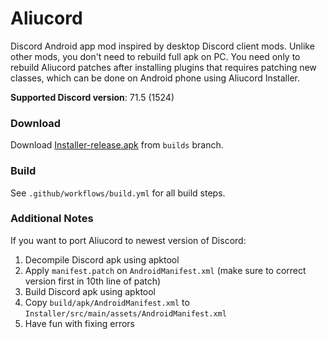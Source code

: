 # Aliucord
Discord Android app mod inspired by desktop Discord client mods. Unlike other mods, you don't need to rebuild full apk on PC. You need only to rebuild Aliucord patches after installing plugins that requires patching new classes, which can be done on Android phone using Aliucord Installer.

**Supported Discord version**: 71.5 (1524)

### Download
Download [Installer-release.apk](https://github.com/Aliucord/Aliucord/raw/builds/Installer-release.apk) from `builds` branch.

### Build
See `.github/workflows/build.yml` for all build steps.

### Additional Notes
If you want to port Aliucord to newest version of Discord:
1. Decompile Discord apk using apktool
2. Apply `manifest.patch` on `AndroidManifest.xml` (make sure to correct version first in 10th line of patch)
3. Build Discord apk using apktool
4. Copy `build/apk/AndroidManifest.xml` to `Installer/src/main/assets/AndroidManifest.xml`
5. Have fun with fixing errors
